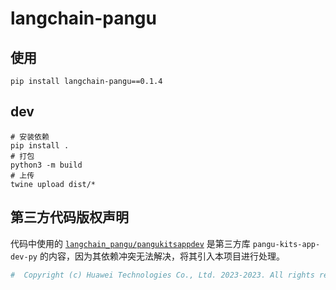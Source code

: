 # langchain-pangu

## 使用

```shell
pip install langchain-pangu==0.1.4
```

## dev

```shell
# 安装依赖
pip install .
# 打包
python3 -m build
# 上传
twine upload dist/*
```

## 第三方代码版权声明

代码中使用的 [`langchain_pangu/pangukitsappdev`](langchain_pangu/pangukitsappdev) 是第三方库 `pangu-kits-app-dev-py` 的内容，因为其依赖冲突无法解决，将其引入本项目进行处理。

```python
#  Copyright (c) Huawei Technologies Co., Ltd. 2023-2023. All rights reserved.
```
